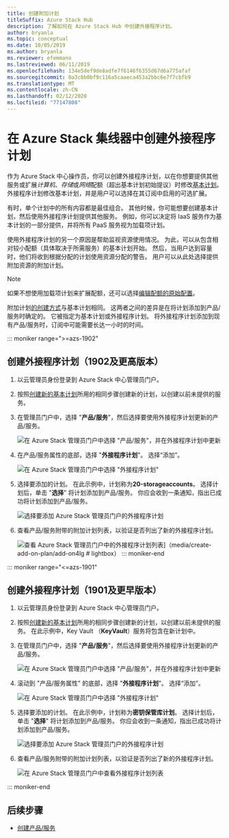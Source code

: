```yaml
---
title: 创建附加计划
titleSuffix: Azure Stack Hub
description: 了解如何在 Azure Stack Hub 中创建外接程序计划。
author: bryanla
ms.topic: conceptual
ms.date: 10/05/2019
ms.author: bryanla
ms.reviewer: efemmano
ms.lastreviewed: 06/11/2019
ms.openlocfilehash: 134e5def9de8adfe7f6146f6355d67d6a775afaf
ms.sourcegitcommit: 0a3c8b0bf9c116a5caaeca453a2bbc6e7f7cbfb9
ms.translationtype: MT
ms.contentlocale: zh-CN
ms.lasthandoff: 02/12/2020
ms.locfileid: "77147808"
---
```

# <a name="create-add-on-plans-in-azure-stack-hub"></a>在 Azure Stack 集线器中创建外接程序计划

作为 Azure Stack 中心操作员，你可以创建外接程序计划，以在你想要提供其他服务或扩展*计算机*、*存储*或*网络*配额（超出基本计划初始提议）时修改[基本计划](azure-stack-create-plan.md)。 外接程序计划修改基本计划，并是用户可以选择在其订阅中启用的可选扩展。

有时，单个计划中的所有内容都是最佳组合。 其他时候，你可能想要创建基本计划，然后使用外接程序计划提供其他服务。 例如，你可以决定将 IaaS 服务作为基本计划的一部分提供，并将所有 PaaS 服务视为加载项计划。

使用外接程序计划的另一个原因是帮助监视资源使用情况。 为此，可以从包含相对较小配额（具体取决于所需服务）的基本计划开始。 然后，当用户达到容量时，他们将收到根据分配的计划使用资源分配的警告。 用户可以从此处选择提供附加资源的附加计划。

> [!NOTE]
> 如果不想使用加载项计划来扩展配额，还可以选择[编辑配额的原始配置](azure-stack-quota-types.md#edit-a-quota)。

附加计划[的创建方式](azure-stack-create-plan.md)与基本计划相同。 这两者之间的差异是在将计划添加到产品/服务时确定的。 它被指定为基本计划或外接程序计划。 将外接程序计划添加到现有产品/服务时，订阅中可能需要长达一小时的时间。

::: moniker range=">=azs-1902"
## <a name="create-an-add-on-plan-1902-and-later"></a>创建外接程序计划（1902及更高版本）

1. 以云管理员身份登录到 Azure Stack 中心管理员门户。
2. 按照[创建新的基本计划](azure-stack-create-plan.md)所用的相同步骤创建新的计划，以创建以前未提供的服务。
3. 在管理员门户中，选择 "**产品/服务**"，然后选择要使用外接程序计划更新的产品/服务。

   ![在 Azure Stack 管理员门户中选择 "产品/服务"，并在外接程序计划中更新](media/create-add-on-plan/add-on1.png)

4. 在产品/服务属性的底部，选择 "**外接程序计划**"。 选择“添加”。

    ![在 Azure Stack 管理员门户中选择 "外接程序计划"](media/create-add-on-plan/add-on2.png)

5. 选择要添加的计划。 在此示例中，计划称为**20-storageaccounts**。 选择计划后，单击 "**选择**" 将计划添加到产品/服务。 你应会收到一条通知，指出已成功将计划添加到产品/服务。

    ![选择要添加 Azure Stack 管理员门户的外接程序计划](media/create-add-on-plan/add-on3.png)

6. 查看产品/服务附带的附加计划列表，以验证是否列出了新的外接程序计划。

    ![查看 Azure Stack 管理员门户中的外接程序计划列表](media/create-add-on-plan/add-on4.png "创建附加计划")]（media/create-add-on-plan/add-on4lg # lightbox）
::: moniker-end

::: moniker range="<=azs-1901"

## <a name="create-an-add-on-plan-1901-and-earlier"></a>创建外接程序计划（1901及更早版本）

1. 以云管理员身份登录到 Azure Stack 中心管理员门户。
2. 按照[创建新的基本计划](azure-stack-create-plan.md)所用的相同步骤创建新的计划，以创建以前未提供的服务。 在此示例中，Key Vault （**KeyVault**）服务将包含在新计划中。
3. 在管理员门户中，选择 "**产品/服务**"，然后选择要使用外接程序计划更新的产品/服务。

   ![在 Azure Stack 管理员门户中选择 "产品/服务"，并在外接程序计划中更新](media/create-add-on-plan/1.PNG)

4. 滚动到 "产品/服务属性" 的底部，选择 "**外接程序计划**"。 选择“添加”。

    ![在 Azure Stack 管理员门户中选择 "外接程序计划"](media/create-add-on-plan/2.PNG)

5. 选择要添加的计划。 在此示例中，计划称为**密钥保管库计划**。 选择计划后，单击 "**选择**" 将计划添加到产品/服务。 你应会收到一条通知，指出已成功将计划添加到产品/服务。

    ![选择要添加 Azure Stack 管理员门户的外接程序计划](media/create-add-on-plan/3.PNG)

6. 查看产品/服务附带的附加计划列表，以验证是否列出了新的外接程序计划。

    ![在 Azure Stack 管理员门户中查看外接程序计划列表](media/create-add-on-plan/4.PNG)

::: moniker-end

## <a name="next-steps"></a>后续步骤

* [创建产品/服务](azure-stack-create-offer.md)
